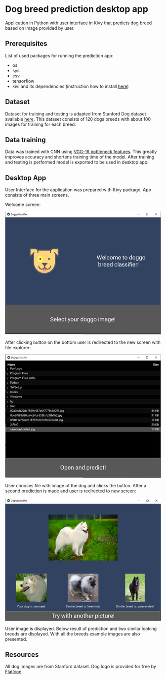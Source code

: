 # Dog breed prediction desktop app

Application in Python with user interface in Kivy that predicts dog breed based on image provided by user.

## Prerequisites

List of used packages for running the prediction app:
* os
* sys
* csv
* tensorflow
* kivi and its dependencies (instruction how to install [here](https://kivy.org/doc/stable/installation/installation-windows.html))

## Dataset

Dataset for training and testing is adapted from Stanford Dog dataset available [here](http://vision.stanford.edu/aditya86/ImageNetDogs/).
This dataset consists of 120 dogs breeds with about 100 images for training for each breed.

## Data training

Data was trained with CNN using [VGG-16 bottleneck features](https://s3-us-west-1.amazonaws.com/udacity-aind/dog-project/DogVGG16Data.npz). 
This greatly improves accuracy and shortens training time of the model.
After training and testing is performed model is exported to be used in desktop app.

## Desktop App

User Interface for the application was prepared with Kivy package. App consists of three main screens.

Welcome screen:

![alt text](https://github.com/agatachamula/dog-breed-prediction-desktop-app/blob/master/App%20screens/1.PNG?raw=true)


After clicking button on the bottom user is redirected to the new screen with file explorer:

![alt text](https://github.com/agatachamula/dog-breed-prediction-desktop-app/blob/master/App%20screens/2.PNG?raw=true)

User chooses file with image of the dog and clicks the button. After a second prediction is made and user is redirected to new screen:

![alt text](https://github.com/agatachamula/dog-breed-prediction-desktop-app/blob/master/App%20screens/3.PNG?raw=true)


User image is displayed. Below result of prediction and two similar looking breeds are displayed. With all the breeds example images are also presented.

## Resources

All dog images are from Stanford dataset.
Dog logo is provided for free by [FlatIcon](https://www.flaticon.com/)
